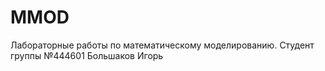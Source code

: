 # MMOD
Лабораторные работы по математическому моделированию.
Студент группы №444601 Большаков Игорь
